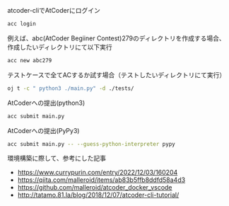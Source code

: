 
atcoder-cliでAtCoderにログイン
```sh
acc login
```

例えば、abc(AtCoder Begiiner Contest)279のディレクトリを作成する場合、作成したいディレクトリにて以下実行
```sh
acc new abc279
```

テストケースで全てACするか試す場合（テストしたいディレクトリにて実行）
```sh
oj t -c " python3 ./main.py" -d ./tests/
```

AtCoderへの提出(python3)
```sh
acc submit main.py
```

AtCoderへの提出(PyPy3)
```sh
acc submit main.py -- --guess-python-interpreter pypy
```

環境構築に際して、参考にした記事  
- https://www.currypurin.com/entry/2022/12/03/160204
- https://qiita.com/malleroid/items/ab83b5ffb8ddfd58a4d3
- https://github.com/malleroid/atcoder_docker_vscode
- http://tatamo.81.la/blog/2018/12/07/atcoder-cli-tutorial/